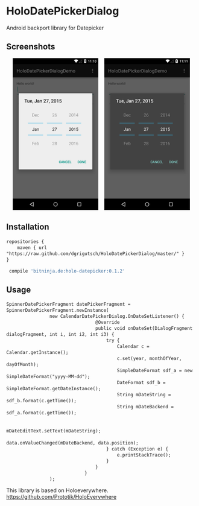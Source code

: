 # HoloDatePickerDialog
Android backport library for Datepicker

## Screenshots
<div align="center">
    <img src="device-2015-01-27-121101.png" alt="Example App" width="45%" />
    <img height="0" width="8px">
    <img src="device-2015-01-27-121130.png" alt="Example App" width="45%" />
</div>

## Installation

```
repositories {
    maven { url "https://raw.github.com/dgrigutsch/HoloDatePickerDialog/master/" }
}
```

```gradle
 compile 'bitninja.de:holo-datepicker:0.1.2'
 ```
 
## Usage

```
SpinnerDatePickerFragment datePickerFragment = SpinnerDatePickerFragment.newInstance(
                new CalendarDatePickerDialog.OnDateSetListener() {
                                 @Override
                                 public void onDateSet(DialogFragment dialogFragment, int i, int i2, int i3) {
                                     try {
                                         Calendar c = Calendar.getInstance();
                                         c.set(year, monthOfYear, dayOfMonth);
                                         SimpleDateFormat sdf_a = new SimpleDateFormat("yyyy-MM-dd");
                                         DateFormat sdf_b = SimpleDateFormat.getDateInstance();
                                         String mDateString = sdf_b.format(c.getTime());
                                         String mDateBackend = sdf_a.format(c.getTime());

                                         mDateEditText.setText(mDateString);
                                         data.onValueChanged(mDateBackend, data.position);
                                     } catch (Exception e) {
                                         e.printStackTrace();
                                     }
                                 }
                             }
                );
```

This library is based on Holoeverywhere.
https://github.com/Prototik/HoloEverywhere



